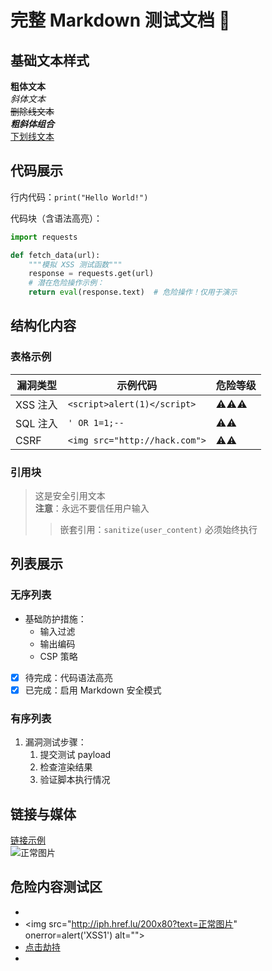 # 完整 Markdown 测试文档 📝

## 基础文本样式

**粗体文本**  
*斜体文本*  
~~删除线文本~~  
***粗斜体组合***  
<u>下划线文本</u>

## 代码展示

行内代码：`print("Hello World!")`

代码块（含语法高亮）：

```python
import requests

def fetch_data(url):
    """模拟 XSS 测试函数"""
    response = requests.get(url)
    # 潜在危险操作示例：
    return eval(response.text)  # 危险操作！仅用于演示
```

## 结构化内容

### 表格示例

| 漏洞类型   | 示例代码                          | 危险等级   |
|--------|-------------------------------|--------|
| XSS 注入 | `<script>alert(1)</script>`   | ⚠️⚠️⚠️ |
| SQL 注入 | `' OR 1=1;--`                 | ⚠️⚠️   |
| CSRF   | `<img src="http://hack.com">` | ⚠️⚠️   |

### 引用块

> 这是安全引用文本  
> **注意**：永远不要信任用户输入
>> 嵌套引用：`sanitize(user_content)` 必须始终执行

## 列表展示

### 无序列表

- 基础防护措施：
    - 输入过滤
    - 输出编码
    - CSP 策略
- [x] 待完成：代码语法高亮
- [x] 已完成：启用 Markdown 安全模式

### 有序列表

1. 漏洞测试步骤：
    1. 提交测试 payload
    2. 检查渲染结果
    3. 验证脚本执行情况

## 链接与媒体

[链接示例](https://github.com/Heybox-Dev/markdwon-demo)  
![正常图片](http://iph.href.lu/200x80?text=正常图片)

## 危险内容测试区

* <img src="http://iph.href.lu/200x80?text=正常图片" alt="">
* <img src="http://iph.href.lu/200x80?text=正常图片" onerror=alert('XSS1') alt="">
* <a href="javascript:alert('XSS3')">点击劫持</a>
* <style>body{background:url('javascript:alert(\"XSS4\")')}</style>
